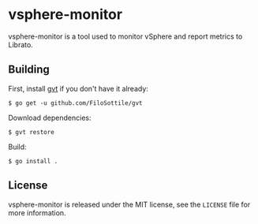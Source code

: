 # vsphere-monitor

vsphere-monitor is a tool used to monitor vSphere and report metrics to Librato.

## Building

First, install [gvt](https://github.com/FiloSottile/gvt) if you don't have it already:

    $ go get -u github.com/FiloSottile/gvt

Download dependencies:

    $ gvt restore

Build:

    $ go install .

## License

vsphere-monitor is released under the MIT license, see the `LICENSE` file for more information.
